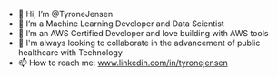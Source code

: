 - 👋 Hi, I’m @TyroneJensen
- 👀 I’m a Machine Learning Developer and Data Scientist
- 🥇 I’m an AWS Certified Developer and love building with AWS tools
- 💞️ I'm always looking to collaborate in the advancement of public healthcare with Technology
- 📫 How to reach me: www.linkedin.com/in/tyronejensen

<!---
TyroneJensen/TyroneJensen is a ✨ special ✨ repository because its `README.md` (this file) appears on your GitHub profile.
You can click the Preview link to take a look at your changes.
--->

